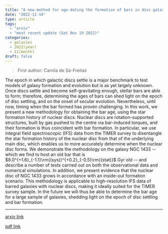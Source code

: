 ```yaml
---
title: "A new method for age-dating the formation of bars in disc galaxies: The TIMER view on NGC1433's old bar and the inside-out growth of its nuclear disc"
date: "2022-11-14"
type: article
tags:
  - "arxiv"
  - "most recent update (Sat Nov 19 2022)"
categories:
  - galaxies
  - 2022(year)
  - 11(month)
draft: false
---
```


> First author: Camila de Sá-Freitas

 The epoch in which galactic discs settle is a major benchmark to test models
of galaxy formation and evolution but is as yet largely unknown. Once discs
settle and become self-gravitating enough, stellar bars are able to form;
therefore, determining the ages of bars can shed light on the epoch of disc
settling, and on the onset of secular evolution. Nevertheless, until now,
timing when the bar formed has proven challenging. In this work, we present a
new methodology for obtaining the bar age, using the star formation history of
nuclear discs. Nuclear discs are rotation-supported structures, built by gas
pushed to the centre via bar-induced torques, and their formation is thus
coincident with bar formation. In particular, we use integral field
spectroscopic (IFS) data from the TIMER survey to disentangle the star
formation history of the nuclear disc from that of the underlying main disc,
which enables us to more accurately determine when the nuclear disc forms. We
demonstrate the methodology on the galaxy NGC 1433 -- which we find to host an
old bar that is $8.0^{+1.6}_{-1.1}\rm{(sys)}^{+0.2}_{-0.5}\rm{(stat)}$ Gyr old
-- and describe a number of tests carried out on both the observational data
and numerical simulations. In addition, we present evidence that the nuclear
disc of NGC 1433 grows in accordance with an inside-out formation scenario.
This methodology is applicable to high-resolution IFS data of barred galaxies
with nuclear discs, making it ideally suited for the TIMER survey sample. In
the future we will thus be able to determine the bar age for a large sample of
galaxies, shedding light on the epoch of disc settling and bar formation.

---
[arxiv link](http://arxiv.org/abs/2211.07670v1)

[pdf link](http://arxiv.org/pdf/2211.07670v1)